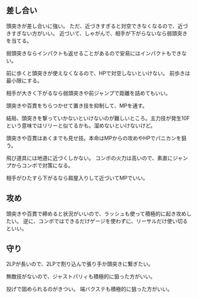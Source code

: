 ## 差し合い

頭突きが差し合いに強い。
ただ、近づきすぎると対空できなくなるので、近づきすぎない方がいい。
近づいて、しゃがんで、相手が下がらないなら弱頭突きを当てる。

弱頭突きならインパクトも返せることがあるので安易にはインパクトもできない。

前に歩くと頭突きが使えなくなるので、HPで対空しないといけない。
前歩きは最小限にする。

相手が大きく下がるなら弱頭突きや前ジャンプで距離を詰めてもいい。

頭突きや百貫をちらつかせて置き技を抑制して、MPを通す。

結局、頭突きを撃っていかないといけないのが難しいところ。主力技が発生10Fという意味ではリリーと似てるかも。溜めないといけないけど。

頭突きや百貫はあくまでも見せ技。本命はMPからの攻めやHPでパニカンを狙う。

飛び道具には地道に近づくしかない。
コンボの火力は高いので、素直にジャンプからコンボで対策になる。

相手がひたすら下がるなら肩屋入りして近づいてMPでいい。

## 攻め

頭突きや百貫で締めると状況がいいので、ラッシュも使って積極的に起き攻めしたい。
逆に、コンボではできるだけゲージを使わずに、リーサルだけ使い切るといい。

## 守り

2LPが長いので、2LPで割り込んで張り手か頭突きに繋ぎたい。

無敵技がないので、ジャストパリィも積極的に狙った方がいい。

投げで固められるのがきつい。
端バクステも積極的に狙った方がいい。
